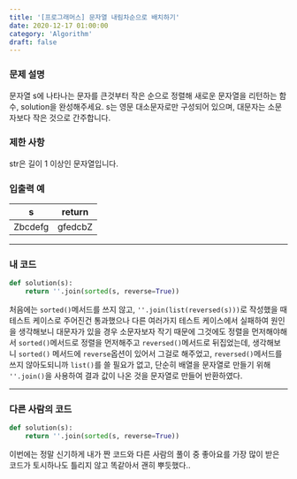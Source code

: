 ```yaml
---
title: '[프로그래머스] 문자열 내림차순으로 배치하기'
date: 2020-12-17 01:00:00
category: 'Algorithm'
draft: false
---
```

### 문제 설명
문자열 s에 나타나는 문자를 큰것부터 작은 순으로 정렬해 새로운 문자열을 리턴하는 함수, solution을 완성해주세요.
s는 영문 대소문자로만 구성되어 있으며, 대문자는 소문자보다 작은 것으로 간주합니다.


### 제한 사항
str은 길이 1 이상인 문자열입니다.


### 입출력 예
|s	|return|
|---|---|
|Zbcdefg	|gfedcbZ|

---


###  내 코드
```python
def solution(s):
    return ''.join(sorted(s, reverse=True))
```
처음에는 `sorted()`메서드를 쓰지 않고, `''.join(list(reversed(s)))`로 작성했을 때 테스트 케이스로 주어진건 통과했으나 다른 여러가지 테스트 케이스에서 실패하여 원인을 생각해보니 대문자가 있을 경우 소문자보자 작기 때문에 그것에도 정렬을 먼저해야해서 `sorted()`메서드로 정렬을 먼저해주고 `reversed()`메서드로 뒤집었는데, 생각해보니 `sorted()` 메서드에 `reverse`옵션이 있어서 그걸로 해주었고, `reversed()`메서드를 쓰지 않아도되니까 `list()`를 쓸 필요가 없고, 단순히 배열을 문자열로 만들기 위해 `''.join()`을 사용하여 결과 값이 나온 것을 문자열로 만들어 반환하였다.

---


### 다른 사람의 코드
```python
def solution(s):
    return ''.join(sorted(s, reverse=True))
```
이번에는 정말 신기하게 내가 짠 코드와 다른 사람의 풀이 중 좋아요를 가장 많이 받은 코드가 토시하나도 틀리지 않고 똑같아서 괜히 뿌듯했다.. 